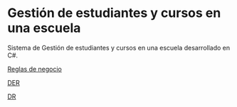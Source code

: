 # Gestión de estudiantes y cursos en una escuela
Sistema de Gestión de estudiantes y cursos en una escuela desarrollado en C#.

[Reglas de negocio](resources/reglas_de_negocio.md)

[DER](DER.png)

[DR](DR.png)
